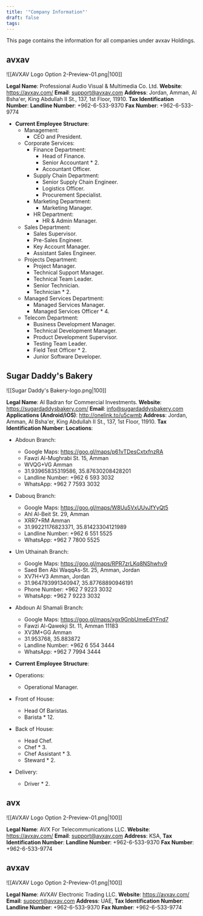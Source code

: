 ```yaml
---
title: '"Company Information"'
draft: false
tags:
---
```

This page contains the information for all companies under avxav Holdings.
## avxav

![[AVXAV Logo Option 2-Preview-01.png|100]]

**Legal Name**: Professional Audio Visual & Multimedia Co. Ltd.
**Website**: https://avxav.com/
**Email**: support@avxav.com
**Address**: Jordan, Amman, Al Bsha'er, King Abdullah II St.,  137, 1st Floor, 11910.
**Tax Identification Number**: 
**Landline Number**: +962-6-533-9370
**Fax Number**: +962-6-533-9774

- **Current Employee Structure**:
	- Management:
		- CEO and President.
	- Corporate Services:
		- Finance Department:
			- Head of Finance.
			- Senior Accountant * 2.
			- Accountant Officer.
		- Supply Chain Department:
			- Senior Supply Chain Engineer.
			- Logistics Officer.
			- Procurement Specialist.
		- Marketing Department:
			- Marketing Manager.
		- HR Department:
			- HR & Admin Manager.
	- Sales Department:
		- Sales Supervisor.
		- Pre-Sales Engineer.
		- Key Account Manager.
		- Assistant Sales Engineer.
	- Projects Department:
		- Project Manager.
		- Technical Support Manager.
		- Technical Team Leader.
		- Senior Technician.
		- Technician * 2.
	- Managed Services Department:
		- Managed Services Manager.
		- Managed Services Officer * 4.
	- Telecom Department:
		- Business Development Manager.
		- Technical Development Manager.
		- Product Development Supervisor.
		- Testing Team Leader.
		- Field Test Officer * 2.
		- Junior Software Developer.


## Sugar Daddy's Bakery

![[Sugar Daddy's Bakery-logo.png|100]]

**Legal Name**: Al Badran for Commercial Investments.
**Website**: https://sugardaddysbakery.com/
**Email**: info@sugardaddysbakery.com
**Applications (Android/iOS)**: http://onelink.to/u5cwmb
**Address**: Jordan, Amman, Al Bsha'er, King Abdullah II St., 137, 1st Floor, 11910.
**Tax Identification Number**: 
**Locations**:
- Abdoun Branch:
	- Google Maps: https://goo.gl/maps/p61vTDesCxtxfnzRA
	- Fawzi Al-Mughrabi St. 15, Amman
	- WVQG+VG Amman
	- 31.93965835319586, 35.87630208428201
	- Landline Number: +962 6 593 3032
	- WhatsApp: +962 7 7593 3032
- Dabouq Branch:
	- Google Maps: https://goo.gl/maps/W8Uu5VxUUvJfYyQt5
	- Ahl Al-Beit St. 29, Amman
	- XRR7+RM Amman
	- 31.99221176823371, 35.81423304121989
	- Landline Number: +962 6 551 5525
	- WhatsApp: +962 7 7800 5525
- Um Uthainah Branch:
	- Google Maps: https://goo.gl/maps/RPR7zrLKq8NShwhv9
	- Saed Ben Abi WaqqAs-St. 25, Amman, Jordan
	- XV7H+V3 Amman, Jordan
	- 31.964793991340947, 35.87768890946191
	- Phone Number: +962 7 9223 3032
	- WhatsApp: +962 7 9223 3032
- Abdoun Al Shamali Branch:
	- Google Maps: https://goo.gl/maps/xgx9GnbUmeEdYFnd7
	- Fawzi Al-Qawekji St. 11, Amman 11183
	- XV3M+GG Amman
	- 31.953768, 35.883872
	- Landline Number: +962 6 554 3444
	- WhatsApp: +962 7 7994 3444

- **Current Employee Structure**:
- Operations:
	- Operational Manager.
- Front of House:
	- Head Of Baristas.
	- Barista * 12.
- Back of House:
	- Head Chef.
	- Chef * 3.
	- Chef Assistant * 3.
	- Steward * 2.
- Delivery:
	- Driver * 2.


## avx

![[AVXAV Logo Option 2-Preview-01.png|100]]

**Legal Name**: AVX For Telecommunications LLC.
**Website**: https://avxav.com/
**Email**: support@avxav.com
**Address**: KSA, 
**Tax Identification Number**: 
**Landline Number**: +962-6-533-9370
**Fax Number**: +962-6-533-9774


## avxav

![[AVXAV Logo Option 2-Preview-01.png|100]]

**Legal Name**: AVXAV Electronic Trading LLC.
**Website**: https://avxav.com/
**Email**: support@avxav.com
**Address**: UAE, 
**Tax Identification Number**: 
**Landline Number**: +962-6-533-9370
**Fax Number**: +962-6-533-9774